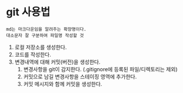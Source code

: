 # git 사용법 

```angular2html
md는 마크다운임을 알려주는 확장명이다.
대소문자 잘 구분하여 파일명 작성할 것
```

1. 로컬 저장소를 생성한다.
2. 코드를 작성한다.
3. 변경내역에 대해 커밋(버전)을 생성한다.
   1. 변경사항을 git이 감지한다. (.gitignore에 등록된 파일/디렉토리는 제외)
   2. 커밋으로 남길 변경사항을 스테이징 영역에 추가한다.
   3. 커밋 메시지와 함께 커밋을 생성한다.